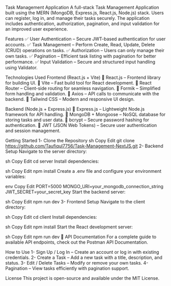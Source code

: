 Task Management Application 
A full-stack Task Management Application built using the MERN (MongoDB, Express.js, React.js, Node.js) stack. Users can register, log in, and manage their tasks securely. The application includes authentication, authorization, pagination, and input validation for an improved user experience.

Features
✅ User Authentication – Secure JWT-based authentication for user accounts.
✅ Task Management – Perform Create, Read, Update, Delete (CRUD) operations on tasks.
✅ Authorization – Users can only manage their own tasks.
✅ Pagination – Efficient task listing with pagination for better performance.
✅ Input Validation – Secure and structured input handling using Validator.

Technologies Used
Frontend (React.js + Vite)
🔹 React.js – Frontend library for building UI.
🔹 Vite – Fast build tool for React development.
🔹 React Router – Client-side routing for seamless navigation.
🔹 Formik – Simplified form handling and validation.
🔹 Axios – API calls to communicate with the backend.
🔹 Tailwind CSS – Modern and responsive UI design.

Backend (Node.js + Express.js)
🔹 Express.js – Lightweight Node.js framework for API handling.
🔹 MongoDB + Mongoose – NoSQL database for storing tasks and user data.
🔹 bcrypt – Secure password hashing for authentication.
🔹 JWT (JSON Web Tokens) – Secure user authentication and session management.

Getting Started
1️- Clone the Repository
sh
Copy
Edit
git clone https://github.com/Taufiqul7756/Task-Management-NextJS.git
2- Backend Setup
Navigate to the server directory:

sh
Copy
Edit
cd server
Install dependencies:

sh
Copy
Edit
npm install
Create a .env file and configure your environment variables:

env
Copy
Edit
PORT=5000
MONGO_URI=your_mongodb_connection_string
JWT_SECRET=your_secret_key
Start the backend server:

sh
Copy
Edit
npm run dev
3- Frontend Setup
Navigate to the client directory:

sh
Copy
Edit
cd client
Install dependencies:

sh
Copy
Edit
npm install
Start the React development server:

sh
Copy
Edit
npm run dev
📡 API Documentation
For a complete guide to available API endpoints, check out the Postman API Documentation.

How to Use
1- Sign Up / Log In – Create an account or log in with existing credentials.
2- Create a Task – Add a new task with a title, description, and status.
3- Edit / Delete Tasks – Modify or remove your own tasks.
4- Pagination – View tasks efficiently with pagination support.

License
This project is open-source and available under the MIT License.
